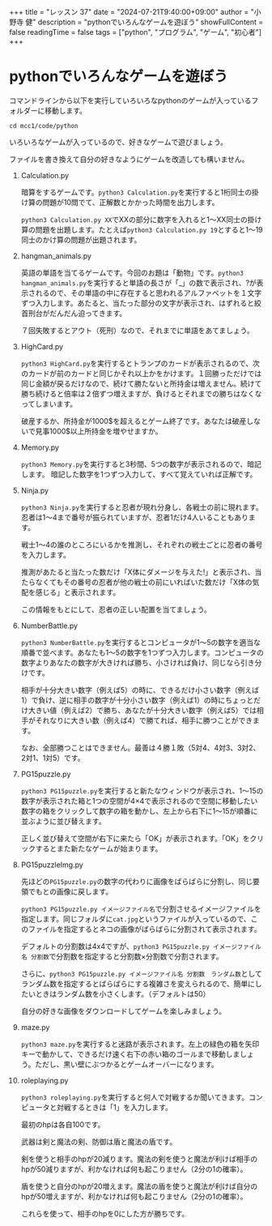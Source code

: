 +++
title = "レッスン 37"
date = "2024-07-21T9:40:00+09:00"
author = "小野寺 健"
description = "pythonでいろんなゲームを遊ぼう"
showFullContent = false
readingTime = false
tags = ["python", "プログラム", "ゲーム", "初心者"]
+++
# pythonでいろんなゲームを遊ぼう
コマンドラインから以下を実行していろいろなpythonのゲームが入っているフォルダーに移動します。
```
cd mcc1/code/python
```
いろいろなゲームが入っているので、好きなゲームで遊びましょう。

ファイルを書き換えて自分の好きなようにゲームを改造しても構いません。

1. Calculation.py

    暗算をするゲームです。`python3 Calculation.py`を実行すると1桁同士の掛け算の問題が10問でて、正解数とかかった時間を出力します。

    `python3 Calculation.py XX`でXXの部分に数字を入れると1～XX同士の掛け算の問題を出題します。たとえば`python3 Calculation.py 19`とすると1～19同士のかけ算の問題が出題されます。

2. hangman_animals.py

    英語の単語を当てるゲームです。今回のお題は「動物」です。`python3 hangman_animals.py`を実行すると単語の長さが「_」の数で表示され、?が表示されるので、その単語の中に存在すると思われるアルファベットを１文字ずつ入力します。あたると、当たった部分の文字が表示され、はずれると絞首刑台がだんだん迫ってきます。

    ７回失敗するとアウト（死刑）なので、それまでに単語をあてましょう。

3. HighCard.py
 
    `python3 HighCard.py`を実行するとトランプのカードが表示されるので、次のカードが前のカードと同じかそれ以上かをかけます。１回勝っただけでは同じ金額が戻るだけなので、続けて勝たないと所持金は増えません。続けて勝ち続けると倍率は２倍ずつ増えますが、負けるとそれまでの勝ちはなくなってしまいます。

    破産するか、所持金が1000\$を超えるとゲーム終了です。あなたは破産しないで見事1000\$以上所持金を増やせますか。

4. Memory.py

    `python3 Memory.py`を実行すると3秒間、5つの数字が表示されるので、暗記します。
    暗記した数字を1つずつ入力して、すべて覚えていれば正解です。

5. Ninja.py

    `python3 Ninja.py`を実行すると忍者が現れ分身し、各戦士の前に現れます。忍者は1～4まで番号が振られていますが、忍者1だけ4人いることもあります。
    
    戦士1～4の誰のところにいるかを推測し、それぞれの戦士ごとに忍者の番号を入力します。

    推測があたると当たった数だけ「X体にダメージを与えた!」と表示され、当たらなくてもその番号の忍者が他の戦士の前にいればいた数だけ「X体の気配を感じる」と表示されます。

    この情報をもとにして、忍者の正しい配置を当てましょう。

6. NumberBattle.py

    `python3 NumberBattle.py`を実行するとコンピュータが1～5の数字を適当な順番で並べます。あなたも1～5の数字を1つずつ入力します。コンピュータの数字よりあなたの数字が大きければ勝ち、小さければ負け、同じなら引き分けです。

    相手が十分大きい数字（例えば5）の時に、できるだけ小さい数字（例えば1）で負け、逆に相手の数字が十分小さい数字（例えば1）の時にちょっとだけ大きい値（例えば2）で勝ち、あなたが十分大きい数字（例えば5）では相手がそれなりに大きい数（例えば4）で勝てれば、相手に勝つことができます。
    
    なお、全部勝つことはできません。最善は４勝１敗（5対4、4対3、3対2、2対1、1対5）です。

7. PG15puzzle.py

    `python3 PG15puzzle.py`を実行すると新たなウィンドウが表示され、1～15の数字が表示された箱と1つの空間が4×4で表示されるので空間に移動したい数字の箱をクリックして数字の箱を動かし、左上から右下に1～15が順番に並ぶように並び替えます。

    正しく並び替えて空間が右下に来たら「OK」が表示されます。「OK」をクリックするとまた新たなゲームが始まります。

8. PG15puzzleImg.py

    先ほどの`PG15puzzle.py`の数字の代わりに画像をばらばらに分割し、同じ要領でもとの画像に戻します。

    `python3 PG15puzzle.py イメージファイル名`で分割させるイメージファイルを指定します。同じフォルダに`cat.jpg`というファイルが入っているので、このファイルを指定するとネコの画像がばらばらに分割されて表示されます。

    デフォルトの分割数は4x4ですが、`python3 PG15puzzle.py イメージファイル名 分割数`で分割数を指定すると分割数×分割数で分割されます。

    さらに、`python3 PG15puzzle.py イメージファイル名 分割数　ランダム数`としてランダム数を指定するとばらばらにする複雑さを変えられるので、簡単にしたいときはランダム数を小さくします。（デフォルトは50）

    自分の好きな画像をダウンロードしてゲームを楽しみましょう。

9. maze.py

    `python3 maze.py`を実行すると迷路が表示されます。左上の緑色の箱を矢印キーで動かして、できるだけ速く右下の赤い箱のゴールまで移動しましょう。ただし、黒い壁にぶつかるとゲームオーバーになります。

10. roleplaying.py

    `python3 roleplaying.py`を実行すると何人で対戦するか聞いてきます。コンピュータと対戦するときは「1」を入力します。

    最初のhpは各自100です。

    武器は剣と魔法の剣、防御は盾と魔法の盾です。

    剣を使うと相手のhpが20減ります。魔法の剣を使うと魔法が利けば相手のhpが50減りますが、利かなければ何も起こりません（2分の1の確率）。


     盾を使うと自分のhpが20増えます。魔法の盾を使うと魔法が利けば自分のhpが50増えますが、利かなければ何も起こりません（2分の1の確率）。

     これらを使って、相手のhpを0にした方が勝ちです。